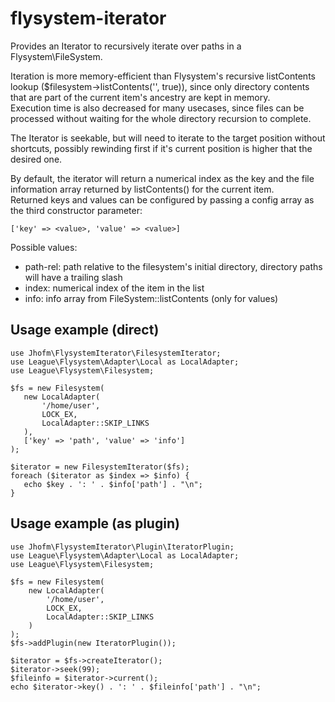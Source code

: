 # flysystem-iterator

Provides an Iterator to recursively iterate over paths in a Flysystem\FileSystem.

Iteration is more memory-efficient than Flysystem's recursive listContents lookup 
($filesystem->listContents('', true)), since only directory contents that are part
of the current item's ancestry are kept in memory.\
Execution time is also decreased for many usecases, since files can be processed without waiting for 
the whole directory recursion to complete.

The Iterator is seekable, but will need to iterate to the target position without shortcuts, possibly rewinding 
first if it's current position is higher that the desired one. 

By default, the iterator will return a numerical index as the key and the file information array returned 
by listContents() for the current item.\
Returned keys and values can be configured by passing a config array as the third constructor parameter:

```
['key' => <value>, 'value' => <value>]
``` 

Possible values:

* path-rel: path relative to the filesystem's initial directory, directory paths will have a trailing slash 
* index: numerical index of the item in the list
* info: info array from FileSystem::listContents (only for values)

## Usage example (direct) ##

 ```
use Jhofm\FlysystemIterator\FilesystemIterator;
use League\Flysystem\Adapter\Local as LocalAdapter;
use League\Flysystem\Filesystem;

$fs = new Filesystem(
    new LocalAdapter(
        '/home/user',
        LOCK_EX,
        LocalAdapter::SKIP_LINKS
    ),
    ['key' => 'path', 'value' => 'info']
);

$iterator = new FilesystemIterator($fs);
foreach ($iterator as $index => $info) {
    echo $key . ': ' . $info['path'] . "\n";
} 
``` 

## Usage example (as plugin) ##

```
use Jhofm\FlysystemIterator\Plugin\IteratorPlugin;
use League\Flysystem\Adapter\Local as LocalAdapter;
use League\Flysystem\Filesystem;

$fs = new Filesystem(
    new LocalAdapter(
        '/home/user',
        LOCK_EX,
        LocalAdapter::SKIP_LINKS
    )
);
$fs->addPlugin(new IteratorPlugin());

$iterator = $fs->createIterator();
$iterator->seek(99);
$fileinfo = $iterator->current();
echo $iterator->key() . ': ' . $fileinfo['path'] . "\n";

```
